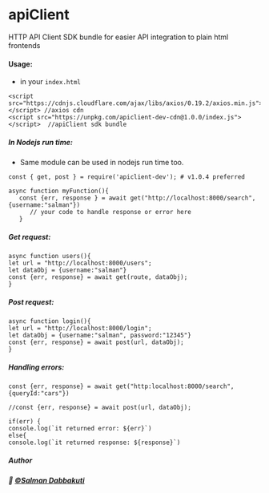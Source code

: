 # apiClient
HTTP API Client SDK bundle for easier API integration to plain html frontends

#### Usage: 

- in your ```index.html```
```
<script src="https://cdnjs.cloudflare.com/ajax/libs/axios/0.19.2/axios.min.js"></script> //axios cdn
<script src="https://unpkg.com/apiclient-dev-cdn@1.0.0/index.js"></script>  //apiClient sdk bundle

```
##### In Nodejs run time:

- Same module can be used in nodejs run time too.

```
const { get, post } = require('apiclient-dev'); # v1.0.4 preferred

async function myFunction(){
   const {err, response } = await get("http://localhost:8000/search", {username:"salman"})
      // your code to handle response or error here
   }
```
##### Get request:

```
async function users(){
let url = "http://localhost:8000/users";
let dataObj = {username:"salman"}
const {err, response} = await get(route, dataObj);
}
```
##### Post request:

```
async function login(){
let url = "http://localhost:8000/login";
let dataObj = {username:"salman", password:"12345"}
const {err, response} = await post(url, dataObj);
}
```

##### Handling errors:
```
const {err, response} = await get("http:localhost:8000/search", {queryId:"cars"})

//const {err, response} = await post(url, dataObj);

if(err) {
console.log(`it returned error: ${err}`)
else{
console.log(`it returned response: ${response}`)
```

##### Author   

##### :wave: [©Salman Dabbakuti](https://salmandabbakuti.github.io)
